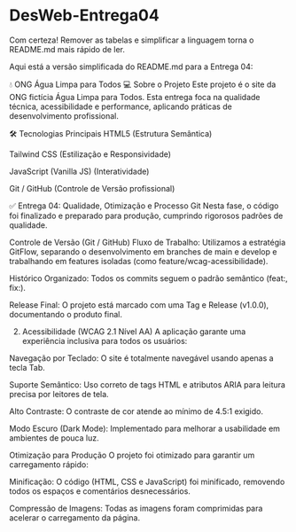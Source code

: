 # DesWeb-Entrega04
Com certeza! Remover as tabelas e simplificar a linguagem torna o README.md mais rápido de ler.

Aqui está a versão simplificada do README.md para a Entrega 04:

💧 ONG Água Limpa para Todos
💻 Sobre o Projeto
Este projeto é o site da ONG fictícia Água Limpa para Todos. Esta entrega foca na qualidade técnica, acessibilidade e performance, aplicando práticas de desenvolvimento profissional.

🛠️ Tecnologias Principais
HTML5 (Estrutura Semântica)

Tailwind CSS (Estilização e Responsividade)

JavaScript (Vanilla JS) (Interatividade)

Git / GitHub (Controle de Versão profissional)

✅ Entrega 04: Qualidade, Otimização e Processo Git
Nesta fase, o código foi finalizado e preparado para produção, cumprindo rigorosos padrões de qualidade.

Controle de Versão (Git / GitHub)
Fluxo de Trabalho: Utilizamos a estratégia GitFlow, separando o desenvolvimento em branches de main e develop e trabalhando em features isoladas (como feature/wcag-acessibilidade).

Histórico Organizado: Todos os commits seguem o padrão semântico (feat:, fix:).

Release Final: O projeto está marcado com uma Tag e Release (v1.0.0), documentando o produto final.

2. Acessibilidade (WCAG 2.1 Nível AA)
A aplicação garante uma experiência inclusiva para todos os usuários:

Navegação por Teclado: O site é totalmente navegável usando apenas a tecla Tab.

Suporte Semântico: Uso correto de tags HTML e atributos ARIA para leitura precisa por leitores de tela.

Alto Contraste: O contraste de cor atende ao mínimo de 4.5:1 exigido.

Modo Escuro (Dark Mode): Implementado para melhorar a usabilidade em ambientes de pouca luz.

Otimização para Produção
O projeto foi otimizado para garantir um carregamento rápido:

Minificação: O código (HTML, CSS e JavaScript) foi minificado, removendo todos os espaços e comentários desnecessários.

Compressão de Imagens: Todas as imagens foram comprimidas para acelerar o carregamento da página.